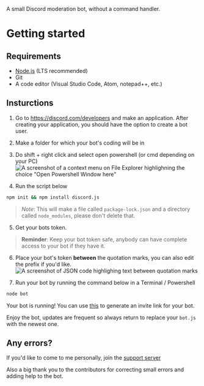  A small Discord moderation bot, without a command handler.


# Getting started

## Requirements

* [Node.js](https://nodejs.org/) (LTS recommended)
* Git
* A code editor (Visual Studio Code, Atom, notepad++, etc.)

## Insturctions

1. Go to https://discord.com/developers and make an application. After creating your application, you should have the option to create a bot user.

2. Make a folder for which your bot's coding will be in

3. Do shift + right click and select open powershell (or cmd depending on your PC)
![A screenshot of a context menu on File Explorer highlighning the choice "Open Powershell Window here"](https://i.imgur.com/1quX9nB.png)

4. Run the script below

```sh
npm init && npm install discord.js
```

> *Note*: This will make a file called `package-lock.json` and a directory called `node_modules`, please don't delete that.

5. Get your bots token.

> **Reminder**: Keep your bot token safe, anybody can have complete access to your bot if they have it.

6. Place your bot's token **between** the quotation marks, you can also edit the prefix if you'd like.
![A screenshot of JSON code highlighing text between quotation marks](https://i.imgur.com/dy7OSYW.png)

8. Run your bot by running the command below in a  Terminal / Powershell

```sh
node bot
```

Your bot is running! You can use [this](https://discordapi.com/permissions.html#) to generate an invite link for your bot.

Enjoy the bot, updates are frequent so always return to replace your `bot.js` with the newest one.


## Any errors?

If you'd like to come to me personally, join the [support server](https://discord.gg/t2nV9kBnch)

Also a big thank you to the contributors for correcting small errors and adding help to the bot.
